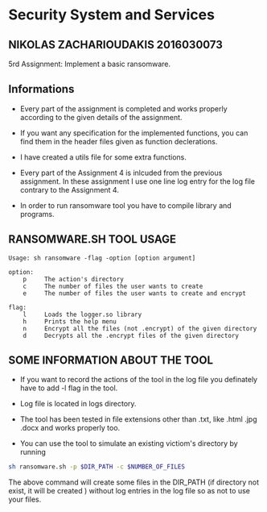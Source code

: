 # Security System and Services

## NIKOLAS ZACHARIOUDAKIS 2016030073

5rd Assignment: Implement a basic ransomware.

## Informations

* Every part of the assignment is completed and works properly according to the given details of the assignment.

* If you want any specification for the implemented functions, you can find them in the header files given as function declerations.
* I have created a utils file for some extra functions.
* Every part of the Assignment 4 is inlcuded from the previous assignment. In these assignment I use one line log entry for the log file contrary to the Assignment 4.
* In order to run ransomware tool you have to compile library and programs.

## RANSOMWARE.SH TOOL USAGE

```text
Usage: sh ransomware -flag -option [option argument]

option:
    p     The action's directory
    c     The number of files the user wants to create
    e     The number of files the user wants to create and encrypt

flag:
    l     Loads the logger.so library
    h     Prints the help menu
    n     Encrypt all the files (not .encrypt) of the given directory
    d     Decrypts all the .encrypt files of the given directory
```

## SOME INFORMATION ABOUT THE TOOL

* If you want to record the actions of the tool in the log file you definately have to add -l flag in the tool.
* Log file is located in logs directory.
* The tool has been tested in file extensions other than .txt, like .html .jpg .docx and works properly too.

* You can use the tool to simulate an existing victiom's directory by running

```bash
sh ransomware.sh -p $DIR_PATH -c $NUMBER_OF_FILES
```

The above command will create some files in the DIR_PATH (if directory not exist, it will be created ) without log entries in the log file so as not to use your files.
